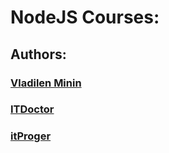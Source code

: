 # NodeJS Courses:

## Authors:

### [Vladilen Minin](https://github.com/AndriiKot/NodeJS__Courses__/tree/main/VladilenMinin)

### [ITDoctor](https://github.com/AndriiKot/NodeJS__Courses__/tree/main/ITDoctor)

### [itProger](https://github.com/AndriiKot/NodeJS__Courses__/tree/main/itProger)



